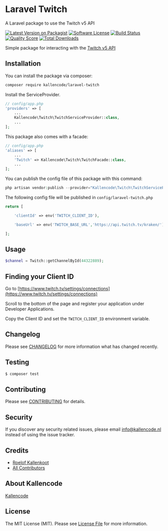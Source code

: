 # Laravel Twitch

A Laravel package to use the Twitch v5 API

[![Latest Version on Packagist](https://img.shields.io/packagist/v/kallencode/laravel-twitch.svg?style=flat-square)](https://packagist.org/packages/kallencode/laravel-twitch)
[![Software License](https://img.shields.io/badge/license-MIT-brightgreen.svg?style=flat-square)](LICENSE.md)
[![Build Status](https://img.shields.io/travis/kallencode/laravel-twitch/master.svg?style=flat-square)](https://travis-ci.org/kallencode/laravel-twitch)
[![Quality Score](https://img.shields.io/scrutinizer/g/kallencode/laravel-twitch.svg?style=flat-square)](https://scrutinizer-ci.com/g/kallencode/laravel-twitch)
[![Total Downloads](https://img.shields.io/packagist/dt/kallencode/laravel-twitch.svg?style=flat-square)](https://packagist.org/packages/kallencode/laravel-twitch)

Simple package for interacting with the [Twitch v5 API](https://dev.twitch.tv/docs/)

## Installation

You can install the package via composer:

``` bash
composer require kallencode/laravel-twitch
```

Install the ServiceProvider.

```php
// config/app.php
'providers' => [
    ...
    Kallencode\Twitch\TwitchServiceProvider::class,
    ...
];
```

This package also comes with a facade:

```php
// config/app.php
'aliases' => [
    ...
    'Twitch' => Kallencode\Twitch\TwitchFacade::class,
    ...
];
```

You can publish the config file of this package with this command:

```php
php artisan vendor:publish --provider="Kallencode\Twitch\TwitchServiceProvider"
```

The following config file will be published in `config/laravel-twitch.php`

```php
return [

    'clientId' => env('TWITCH_CLIENT_ID'),

    'baseUrl' => env('TWITCH_BASE_URL','https://api.twitch.tv/kraken/')

];
```

## Usage

``` php
$channel = Twitch::getChannelById(44322889);

```

## Finding your Client ID

Go to [https://www.twitch.tv/settings/connections](https://www.twitch.tv/settings/connections)

Scroll to the bottom of the page and register your application under Developer Applications.

Copy the Client ID and set the `TWITCH_CLIENT_ID` environment variable.


## Changelog

Please see [CHANGELOG](CHANGELOG.md) for more information what has changed recently.

## Testing

``` bash
$ composer test
```

## Contributing

Please see [CONTRIBUTING](CONTRIBUTING.md) for details.

## Security

If you discover any security related issues, please email info@kallencode.nl instead of using the issue tracker.

## Credits

- [Roelof Kallenkoot](https://github.com/rkallenkoot)
- [All Contributors](../../contributors)

## About Kallencode
[Kallencode](https://kallencode.nl)

## License

The MIT License (MIT). Please see [License File](LICENSE.md) for more information.
